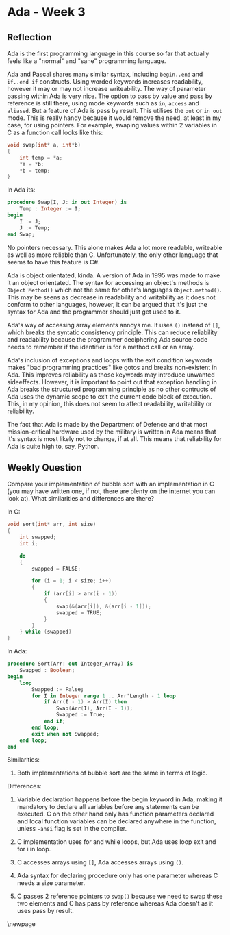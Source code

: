 # Ada - Week 3
## Reflection

Ada is the first programming language in this course so far that actually feels
like a "normal" and "sane" programming language.

Ada and Pascal shares many similar syntax, including `begin..end` and `if..end
if` constructs. Using worded keywords increases readability, however it may or
may not increase writeability. The way of parameter passing within Ada is very
nice. The option to pass by value and pass by reference is still there, using
mode keywords such as `in`, `access` and `aliased`. But a feature of Ada is
pass by result. This utilises the `out` or `in out` mode. This is really handy
because it would remove the need, at least in my case, for using pointers. For
example, swaping values within 2 variables in C as a function call looks like
this:

```c
void swap(int* a, int*b)
{
    int temp = *a;
    *a = *b;
    *b = temp;
}
```

In Ada its:

```ada
procedure Swap(I, J: in out Integer) is
    Temp : Integer := I;
begin
    I := J;
    J := Temp;
end Swap;
```

No pointers necessary. This alone makes Ada a lot more readable, writeable as
well as more reliable than C. Unfortunately, the only other language that seems
to have this feature is C#.

Ada is object orientated, kinda. A version of Ada in 1995 was made to make it
an object orientated. The syntax for accessing an object's methods is
`Object'Method()` which not the same for other's languages `Object.method()`.
This may be seens as decrease in readability and writability as it does not
conform to other languages, however, it can be argued that it's just the syntax
for Ada and the programmer should just get used to it.

Ada's way of accessing array elements annoys me. It uses `()` instead of `[]`,
which breaks the syntatic consistency principle. This can reduce reliability
and readablilty because the programmer deciphering Ada source code needs to
remember if the identifier is for a method call or an array.

Ada's inclusion of exceptions and loops with the exit condition keywords makes
"bad programming practices" like gotos and breaks non-existent in Ada. This
improves reliability as those keywords may introduce unwanted sideeffects.
However, it is important to point out that exception handling in Ada breaks the
structured programming principle as no other contructs of Ada uses the dynamic
scope to exit the current code block of execution. This, in my opinion, this
does not seem to affect readability, writability or reliability.

The fact that Ada is made by the Department of Defence and that most
mission-critical hardware used by the military is written in Ada means that
it's syntax is most likely not to change, if at all. This means that
reliability for Ada is quite high to, say, Python.


## Weekly Question

Compare your implementation of bubble sort with an implementation in C (you may
have written one, if not, there are plenty on the internet you can look at).
What similarities and differences are there?

In C:
```c
void sort(int* arr, int size)
{
    int swapped;
    int i;

    do
    {
        swapped = FALSE;

        for (i = 1; i < size; i++)
        {
            if (arr[i] > arr(i - 1))
            {
                swap(&(arr[i]), &(arr[i - 1]));
                swapped = TRUE;
            }
        }
    } while (swapped)
}
```

In Ada:
```ada
procedure Sort(Arr: out Integer_Array) is
    Swapped : Boolean;
begin
    loop
        Swapped := False;
        for I in Integer range 1 .. Arr'Length - 1 loop
            if Arr(I - 1) > Arr(I) then
                Swap(Arr(I), Arr(I - 1));
                Swapped := True;
            end if;
        end loop;
        exit when not Swapped;
    end loop;
end
```

Similarities:

1.  Both implementations of bubble sort are the same in terms of logic.

Differences:

1.  Variable declaration happens before the begin keyword in Ada, making it
    mandatory to declare all variables before any statements can be
    executed. C on the other hand only has function parameters declared and
    local function variables can be declared anywhere in the function,
    unless `-ansi` flag is set in the compiler.

2.  C implementation uses for and while loops, but Ada uses loop exit and
    for i in loop.

3.  C accesses arrays using `[]`, Ada accesses arrays using `()`.

4.  Ada syntax for declaring procedure only has one parameter whereas C
    needs a size parameter.

5.  C passes 2 reference pointers to `swap()` because we need to swap these two
    elements and C has pass by reference whereas Ada doesn't as it uses pass by
    result.

\newpage
